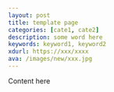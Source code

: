 ```yaml
---
layout: post
title: template page
categories: [cate1, cate2]
description: some word here
keywords: keyword1, keyword2
xdurl: https://xxx/xxxx
ava: /images/new/xxx.jpg
---
```




Content here
<!-- 标题25字以内，第一句摘要25字以内         --->
